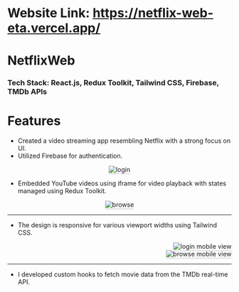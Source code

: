 # Website Link: https://netflix-web-eta.vercel.app/

# NetflixWeb

### Tech Stack: React.js, Redux Toolkit, Tailwind CSS, Firebase, TMDb APIs

# Features

* Created a video streaming app resembling Netflix with a strong focus on UI.
* Utilized Firebase for authentication.

<div style="text-align: center;">
    <img src="https://github.com/Sumeettt/NetflixWeb/blob/main/public/assets/Login.png" alt="login" style="max-width:70%;box-shadow:0 2.8px 2.2px rgba(0, 0, 0, 0.12)" />
</div>

* Embedded YouTube videos using iframe for video playback with states managed using Redux Toolkit.

<div style="text-align: center;">
    <img src="https://github.com/Sumeettt/NetflixWeb/blob/main/public/assets/Browse.png" alt="browse" style="max-width:70%;box-shadow:0 2.8px 2.2px rgba(0, 0, 0, 0.12)" />
</div>

-----------------

* The design is responsive for various viewport widths using Tailwind CSS.

<div style="text-align: right;">
    <img src="https://github.com/Sumeettt/NetflixWeb/blob/main/public/assets/LoginMobileView.png" alt="login mobile view" style="max-width:70%;box-shadow:0 2.8px 2.2px rgba(0, 0, 0, 0.12)" />
</div>

<div style="text-align: right;">
    <img src="https://github.com/Sumeettt/NetflixWeb/blob/main/public/assets/BrowseMobileView.png" alt="browse mobile view" style="max-width:70%;box-shadow:0 2.8px 2.2px rgba(0, 0, 0, 0.12)" />
</div>

------------------

* I developed custom hooks to fetch movie data from the TMDb real-time API.
